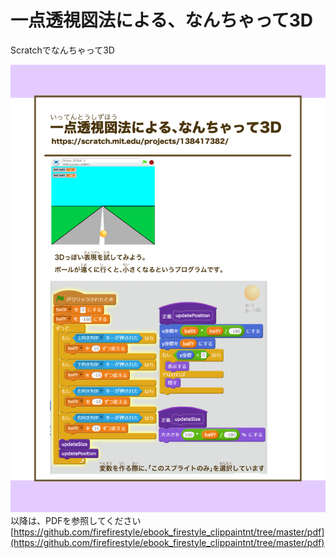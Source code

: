 # 一点透視図法による、なんちゃって3D

Scratchでなんちゃって3D

![](/assets/FireStyle_000_presents009_01.png)
以降は、PDFを参照してください
[https://github.com/firefirestyle/ebook_firestyle_clippaintnt/tree/master/pdf](https://github.com/firefirestyle/ebook_firestyle_clippaintnt/tree/master/pdf)




